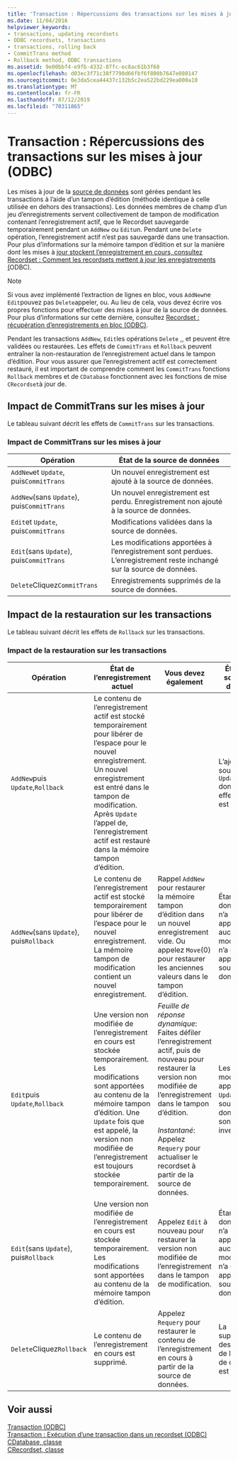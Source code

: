 ```yaml
---
title: 'Transaction : Répercussions des transactions sur les mises à jour (ODBC)'
ms.date: 11/04/2016
helpviewer_keywords:
- transactions, updating recordsets
- ODBC recordsets, transactions
- transactions, rolling back
- CommitTrans method
- Rollback method, ODBC transactions
ms.assetid: 9e00bbf4-e9fb-4332-87fc-ec8ac61b3f68
ms.openlocfilehash: d03ec3f71c38f7790d66fbf6f800b7647e080147
ms.sourcegitcommit: 0e3da5cea44437c132b5c2ea522bd229ea000a10
ms.translationtype: MT
ms.contentlocale: fr-FR
ms.lasthandoff: 07/12/2019
ms.locfileid: "70311865"
---
```

# <a name="transaction-how-transactions-affect-updates-odbc"></a>Transaction : Répercussions des transactions sur les mises à jour (ODBC)

Les mises à jour de la [source de données](../../data/odbc/data-source-odbc.md) sont gérées pendant les transactions à l’aide d’un tampon d’édition (méthode identique à celle utilisée en dehors des transactions). Les données membres de champ d’un jeu d’enregistrements servent collectivement de tampon de modification contenant l’enregistrement actif, que le Recordset sauvegarde temporairement pendant un `AddNew` ou `Edit`un. Pendant une `Delete` opération, l’enregistrement actif n’est pas sauvegardé dans une transaction. Pour plus d’informations sur la mémoire tampon d’édition et sur la manière dont les mises à [jour stockent l’enregistrement en cours, consultez Recordset : Comment les recordsets mettent à jour les enregistrements (](../../data/odbc/recordset-how-recordsets-update-records-odbc.md)ODBC).

> [!NOTE]
>  Si vous avez implémenté l’extraction de lignes en bloc, vous `AddNew`ne `Edit`pouvez pas `Delete`appeler, ou. Au lieu de cela, vous devez écrire vos propres fonctions pour effectuer des mises à jour de la source de données. Pour plus d’informations sur cette dernière, consultez [Recordset : récupération d’enregistrements en bloc (ODBC)](../../data/odbc/recordset-fetching-records-in-bulk-odbc.md).

Pendant les transactions `AddNew`, `Edit`les opérations `Delete` ,, et peuvent être validées ou restaurées. Les effets de `CommitTrans` et `Rollback` peuvent entraîner la non-restauration de l’enregistrement actuel dans le tampon d’édition. Pour vous assurer que l’enregistrement actif est correctement restauré, il est important de comprendre comment les `CommitTrans` fonctions `Rollback` membres et de `CDatabase` fonctionnent avec les fonctions de mise `CRecordset`à jour de.

##  <a name="_core_how_committrans_affects_updates"></a>Impact de CommitTrans sur les mises à jour

Le tableau suivant décrit les effets de `CommitTrans` sur les transactions.

### <a name="how-committrans-affects-updates"></a>Impact de CommitTrans sur les mises à jour

|Opération|État de la source de données|
|---------------|---------------------------|
|`AddNew`et `Update`, puis`CommitTrans`|Un nouvel enregistrement est ajouté à la source de données.|
|`AddNew`(sans `Update`), puis`CommitTrans`|Un nouvel enregistrement est perdu. Enregistrement non ajouté à la source de données.|
|`Edit`et `Update`, puis`CommitTrans`|Modifications validées dans la source de données.|
|`Edit`(sans `Update`), puis`CommitTrans`|Les modifications apportées à l’enregistrement sont perdues. L’enregistrement reste inchangé sur la source de données.|
|`Delete`Cliquez`CommitTrans`|Enregistrements supprimés de la source de données.|

##  <a name="_core_how_rollback_affects_updates"></a>Impact de la restauration sur les transactions

Le tableau suivant décrit les effets de `Rollback` sur les transactions.

### <a name="how-rollback-affects-transactions"></a>Impact de la restauration sur les transactions

|Opération|État de l’enregistrement actuel|Vous devez également|État de la source de données|
|---------------|------------------------------|-------------------|---------------------------|
|`AddNew`puis `Update`,`Rollback`|Le contenu de l’enregistrement actif est stocké temporairement pour libérer de l’espace pour le nouvel enregistrement. Un nouvel enregistrement est entré dans le tampon de modification. Après `Update` l’appel de, l’enregistrement actif est restauré dans la mémoire tampon d’édition.||L’ajout à la source de `Update` données effectuée par est inversé.|
|`AddNew`(sans `Update`), puis`Rollback`|Le contenu de l’enregistrement actif est stocké temporairement pour libérer de l’espace pour le nouvel enregistrement. La mémoire tampon de modification contient un nouvel enregistrement.|Rappel `AddNew` pour restaurer la mémoire tampon d’édition dans un nouvel enregistrement vide. Ou appelez `Move`(0) pour restaurer les anciennes valeurs dans le tampon d’édition.|Étant `Update` donné que n’a pas été appelé, aucune modification n’a été apportée à la source de données.|
|`Edit`puis `Update`,`Rollback`|Une version non modifiée de l’enregistrement en cours est stockée temporairement. Les modifications sont apportées au contenu de la mémoire tampon d’édition. Une `Update` fois que est appelé, la version non modifiée de l’enregistrement est toujours stockée temporairement.|*Feuille de réponse dynamique*: Faites défiler l’enregistrement actif, puis de nouveau pour restaurer la version non modifiée de l’enregistrement dans le tampon d’édition.<br /><br /> *Instantané*: Appelez `Requery` pour actualiser le recordset à partir de la source de données.|Les modifications apportées à `Update` la source de données par sont inversées.|
|`Edit`(sans `Update`), puis`Rollback`|Une version non modifiée de l’enregistrement en cours est stockée temporairement. Les modifications sont apportées au contenu de la mémoire tampon d’édition.|Appelez `Edit` à nouveau pour restaurer la version non modifiée de l’enregistrement dans le tampon de modification.|Étant `Update` donné que n’a pas été appelé, aucune modification n’a été apportée à la source de données.|
|`Delete`Cliquez`Rollback`|Le contenu de l’enregistrement en cours est supprimé.|Appelez `Requery` pour restaurer le contenu de l’enregistrement en cours à partir de la source de données.|La suppression des données de la source de données est inversée.|

## <a name="see-also"></a>Voir aussi

[Transaction (ODBC)](../../data/odbc/transaction-odbc.md)<br/>
[Transaction : Exécution d’une transaction dans un recordset (ODBC)](../../data/odbc/transaction-performing-a-transaction-in-a-recordset-odbc.md)<br/>
[CDatabase, classe](../../mfc/reference/cdatabase-class.md)<br/>
[CRecordset, classe](../../mfc/reference/crecordset-class.md)
